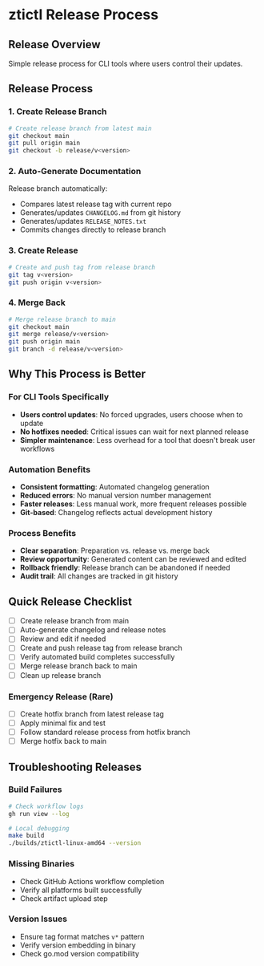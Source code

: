 # ztictl Release Process

## Release Overview

Simple release process for CLI tools where users control their updates.

## Release Process

### 1. Create Release Branch
```bash
# Create release branch from latest main
git checkout main
git pull origin main
git checkout -b release/v<version>
```

### 2. Auto-Generate Documentation
Release branch automatically:
- Compares latest release tag with current repo
- Generates/updates `CHANGELOG.md` from git history
- Generates/updates `RELEASE_NOTES.txt`
- Commits changes directly to release branch

### 3. Create Release
```bash
# Create and push tag from release branch
git tag v<version>
git push origin v<version>
```

### 4. Merge Back
```bash
# Merge release branch to main
git checkout main
git merge release/v<version>
git push origin main
git branch -d release/v<version>
```

## Why This Process is Better

### For CLI Tools Specifically
- **Users control updates**: No forced upgrades, users choose when to update
- **No hotfixes needed**: Critical issues can wait for next planned release
- **Simpler maintenance**: Less overhead for a tool that doesn't break user workflows

### Automation Benefits
- **Consistent formatting**: Automated changelog generation
- **Reduced errors**: No manual version number management
- **Faster releases**: Less manual work, more frequent releases possible
- **Git-based**: Changelog reflects actual development history

### Process Benefits
- **Clear separation**: Preparation vs. release vs. merge back
- **Review opportunity**: Generated content can be reviewed and edited
- **Rollback friendly**: Release branch can be abandoned if needed
- **Audit trail**: All changes are tracked in git history

## Quick Release Checklist

- [ ] Create release branch from main
- [ ] Auto-generate changelog and release notes
- [ ] Review and edit if needed
- [ ] Create and push release tag from release branch
- [ ] Verify automated build completes successfully
- [ ] Merge release branch back to main
- [ ] Clean up release branch

### Emergency Release (Rare)
- [ ] Create hotfix branch from latest release tag
- [ ] Apply minimal fix and test
- [ ] Follow standard release process from hotfix branch
- [ ] Merge hotfix back to main

## Troubleshooting Releases

### Build Failures
```bash
# Check workflow logs
gh run view --log

# Local debugging
make build
./builds/ztictl-linux-amd64 --version
```

### Missing Binaries
- Check GitHub Actions workflow completion
- Verify all platforms built successfully
- Check artifact upload step

### Version Issues
- Ensure tag format matches `v*` pattern
- Verify version embedding in binary
- Check go.mod version compatibility
